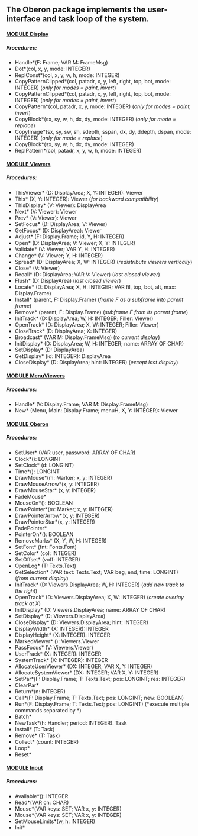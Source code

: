 ## The Oberon package implements the user-interface and task loop of the system.


#### [MODULE Display](https://github.com/io-core/Oberon/blob/main/Display.Mod)
##### Procedures:
* Handle*(F: Frame; VAR M: FrameMsg)
* Dot*(col, x, y, mode: INTEGER)
* ReplConst*(col, x, y, w, h, mode: INTEGER)
* CopyPatternClipped*(col, patadr, x, y, left, right, top, bot, mode: INTEGER)  (*only for modes = paint, invert*)
* CopyPatternClipped*(col, patadr, x, y, left, right, top, bot, mode: INTEGER)  (*only for modes = paint, invert*)
* CopyPattern*(col, patadr, x, y, mode: INTEGER)  (*only for modes = paint, invert*)
* CopyBlock*(sx, sy, w, h, dx, dy, mode: INTEGER) (*only for mode = replace*)
* CopyImage*(sx, sy, sw, sh, sdepth, sspan, dx, dy, ddepth, dspan, mode: INTEGER) (*only for mode = replace*)
* CopyBlock*(sx, sy, w, h, dx, dy, mode: INTEGER)
* ReplPattern*(col, patadr, x, y, w, h, mode: INTEGER)

#### [MODULE Viewers](https://github.com/io-core/Oberon/blob/main/Viewers.Mod)
##### Procedures:
* ThisViewer* (D: DisplayArea; X, Y: INTEGER): Viewer
* This* (X, Y: INTEGER): Viewer  (*for backward compatibility*)
* ThisDisplay* (V: Viewer): DisplayArea
* Next* (V: Viewer): Viewer
* Prev* (V: Viewer): Viewer
* SetFocus* (D: DisplayArea; V: Viewer)
* GetFocus* (D: DisplayArea): Viewer
* Adjust* (F: Display.Frame; id, Y, H: INTEGER)
* Open* (D: DisplayArea; V: Viewer; X, Y: INTEGER)
* Validate* (V: Viewer; VAR Y, H: INTEGER)
* Change* (V: Viewer; Y, H: INTEGER)
* Spread* (D: DisplayArea; X, W: INTEGER) (*redistribute viewers vertically*)
* Close* (V: Viewer)
* Recall* (D: DisplayArea; VAR V: Viewer) (*last closed viewer*)
* Flush* (D: DisplayArea) (*last closed viewer*)
* Locate* (D: DisplayArea; X, H: INTEGER; VAR fil, top, bot, alt, max: Display.Frame)
* Install* (parent, F: Display.Frame) (*frame F as a subframe into parent frame*)
* Remove* (parent, F: Display.Frame) (*subframe F from its parent frame*)
* InitTrack* (D: DisplayArea; W, H: INTEGER; Filler: Viewer)
* OpenTrack* (D: DisplayArea; X, W: INTEGER; Filler: Viewer)
* CloseTrack* (D: DisplayArea; X: INTEGER)
* Broadcast* (VAR M: Display.FrameMsg) (*to current display*)
* InitDisplay* (D: DisplayArea; W, H: INTEGER; name: ARRAY OF CHAR)
* SetDisplay* (D: DisplayArea)
* GetDisplay* (id: INTEGER): DisplayArea
* CloseDisplay* (D: DisplayArea; hint: INTEGER) (*except last display*)

#### [MODULE MenuViewers](https://github.com/io-core/Oberon/blob/main/MenuViewers.Mod)
##### Procedures:
* Handle* (V: Display.Frame; VAR M: Display.FrameMsg)
* New* (Menu, Main: Display.Frame; menuH, X, Y: INTEGER): Viewer

#### [MODULE Oberon](https://github.com/io-core/Oberon/blob/main/Oberon.Mod)
##### Procedures:
* SetUser* (VAR user, password: ARRAY OF CHAR)
* Clock*(): LONGINT
* SetClock* (d: LONGINT)
* Time*(): LONGINT
* DrawMouse*(m: Marker; x, y: INTEGER)
* DrawMouseArrow*(x, y: INTEGER)
* DrawMouseStar* (x, y: INTEGER)
* FadeMouse*
* MouseOn*(): BOOLEAN
* DrawPointer*(m: Marker; x, y: INTEGER)
* DrawPointerArrow*(x, y: INTEGER)
* DrawPointerStar*(x, y: INTEGER)
* FadePointer*
* PointerOn*(): BOOLEAN
* RemoveMarks* (X, Y, W, H: INTEGER)
* SetFont* (fnt: Fonts.Font)
* SetColor* (col: INTEGER)
* SetOffset* (voff: INTEGER)
* OpenLog* (T: Texts.Text)
* GetSelection* (VAR text: Texts.Text; VAR beg, end, time: LONGINT) (*from current display*)
* InitTrack* (D: Viewers.DisplayArea; W, H: INTEGER) (*add new track to the right*)
* OpenTrack* (D: Viewers.DisplayArea; X, W: INTEGER) (*create overlay track at X*)
* InitDisplay* (D: Viewers.DisplayArea; name: ARRAY OF CHAR)
* SetDisplay* (D: Viewers.DisplayArea)
* CloseDisplay* (D: Viewers.DisplayArea; hint: INTEGER)
* DisplayWidth* (X: INTEGER): INTEGER
* DisplayHeight* (X: INTEGER): INTEGER
* MarkedViewer* (): Viewers.Viewer
* PassFocus* (V: Viewers.Viewer)
* UserTrack* (X: INTEGER): INTEGER
* SystemTrack* (X: INTEGER): INTEGER
* AllocateUserViewer* (DX: INTEGER; VAR X, Y: INTEGER)
* AllocateSystemViewer* (DX: INTEGER; VAR X, Y: INTEGER)
* SetPar*(F: Display.Frame; T: Texts.Text; pos: LONGINT; res: INTEGER)
* ClearPar*
* Return*(n: INTEGER)
* Call*(F: Display.Frame; T: Texts.Text; pos: LONGINT; new: BOOLEAN)
* Run*(F: Display.Frame; T: Texts.Text; pos: LONGINT)  (*execute multiple commands separated by  *)
* Batch*
* NewTask*(h: Handler; period: INTEGER): Task
* Install* (T: Task)
* Remove* (T: Task)
* Collect* (count: INTEGER)
* Loop*
* Reset*

#### [MODULE Input](https://github.com/io-core/Oberon/blob/main/Input.Mod)
##### Procedures:
* Available*(): INTEGER
* Read*(VAR ch: CHAR)
* Mouse*(VAR keys: SET; VAR x, y: INTEGER)
* Mouse*(VAR keys: SET; VAR x, y: INTEGER)
* SetMouseLimits*(w, h: INTEGER)
* Init*
